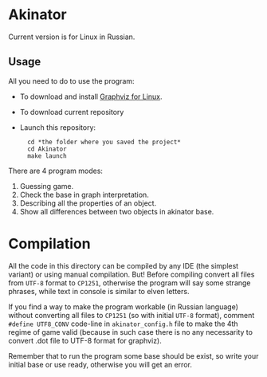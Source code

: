 # Akinator

Current version is for Linux in Russian.

## Usage

All you need to do to use the program:
* To download and install [Graphviz for Linux](https://graphviz.org/download/).
* To download current repository
* Launch this repository:
        
        cd *the folder where you saved the project*
        cd Akinator 
        make launch

There are 4 program modes:
1. Guessing game. 
2. Check the base in graph interpretation.
3. Describing all the properties of an object.
4. Show all differences between two objects in akinator base.

# Compilation

All the code in this directory can be compiled by any IDE (the simplest variant) or using manual compilation. But! Before compiling convert all files from `UTF-8` format to `CP1251`, otherwise the program will say some strange phrases, while text in console is similar to elven letters.

If you find a way to make the program workable (in Russian language) without converting all files to `CP1251` (so with initial `UTF-8` format), comment `#define UTF8_CONV` code-line in `akinator_config.h` file to make the 4th regime of game valid (because in such case there is no any necessarity to convert .dot file to UTF-8 format for graphviz).

Remember that to run the program some base should be exist, so write your initial base or use ready, otherwise you will get an error.
